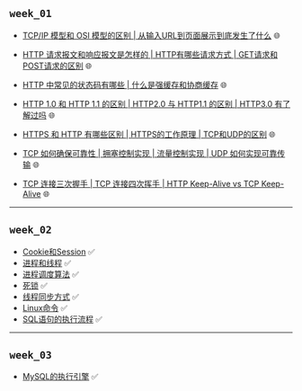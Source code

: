 ## `week_01`
- [TCP/IP 模型和 OSI 模型的区别 | 从输入URL到页面展示到底发生了什么](https://github.com/cherry77-cloud/Rookie2025-04/blob/main/week_01/day_01.md) 🌐

- [HTTP 请求报文和响应报文是怎样的 | HTTP有哪些请求方式 | GET请求和POST请求的区别](https://github.com/cherry77-cloud/Rookie2025-04/blob/main/week_01/day_02.md) 🌐

- [HTTP 中常见的状态码有哪些 | 什么是强缓存和协商缓存](https://github.com/cherry77-cloud/Rookie2025-04/blob/main/week_01/day_03.md) 🌐

- [HTTP 1.0 和 HTTP 1.1 的区别 | HTTP2.0 与 HTTP1.1 的区别 | HTTP3.0 有了解过吗](https://github.com/cherry77-cloud/Rookie2025-04/blob/main/week_01/day_04.md) 🌐

- [HTTPS 和 HTTP 有哪些区别 | HTTPS的工作原理 | TCP和UDP的区别](https://github.com/cherry77-cloud/Rookie2025-04/blob/main/week_01/day_05.md) 🌐

- [TCP 如何确保可靠性 | 拥塞控制实现 | 流量控制实现 | UDP 如何实现可靠传输](https://github.com/cherry77-cloud/Rookie2025-04/blob/main/week_01/day_06.md) 🌐
  
- [TCP 连接三次握手 | TCP 连接四次挥手 | HTTP Keep-Alive vs TCP Keep-Alive](https://github.com/cherry77-cloud/Rookie2025-04/blob/main/week_01/day_07.md) 🌐

---

## `week_02`
- [Cookie和Session](https://github.com/cherry77-cloud/Rookie2025-04/blob/main/week_02/day_08.md) ✅
- [进程和线程](https://github.com/cherry77-cloud/Rookie2025-04/blob/main/week_02/day_09.md) ✅
- [进程调度算法](https://github.com/cherry77-cloud/Rookie2025-04/blob/main/week_02/day_10.md) ✅
- [死锁](https://github.com/cherry77-cloud/Rookie2025-04/blob/main/week_02/day_11.md) ✅
- [线程同步方式](https://github.com/cherry77-cloud/Rookie2025-04/blob/main/week_02/day_12.md) ✅
- [Linux命令](https://github.com/cherry77-cloud/Rookie2025-04/blob/main/week_02/day_13.md) ✅
- [SQL语句的执行流程](https://github.com/cherry77-cloud/Rookie2025-04/blob/main/week_02/day_14.md) ✅

---

## `week_03`
- [MySQL的执行引擎](https://github.com/cherry77-cloud/Rookie2025-04/blob/main/week_03/day_15.md) ✅

